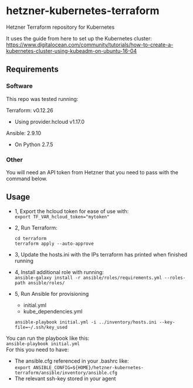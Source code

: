 # hetzner-kubernetes-terraform
Hetzner Terraform repository for Kubernetes  

It uses the guide from here to set up the Kubernetes cluster: https://www.digitalocean.com/community/tutorials/how-to-create-a-kubernetes-cluster-using-kubeadm-on-ubuntu-16-04

## Requirements

### Software
This repo was tested running:

Terraform: v0.12.26
- Using provider.hcloud v1.17.0

Ansible: 2.9.10
- On Python 2.7.5  

### Other

You will need an API token from Hetzner that you need to pass with the command below. 

## Usage

- 1, Export the hcloud token for ease of use with:  
`export TF_VAR_hcloud_token="mytoken"`

- 2, Run Terraform:  
    ```
    cd terraform
    terraform apply --auto-approve
    ````

- 3, Update the hosts.ini with the IPs terraform has printed when finished running

- 4, Install additional role with running:  
`ansible-galaxy install -r ansible/roles/requirements.yml --roles-path ansible/roles/`

- 5, Run Ansible for provisioning
    - initial.yml
    - kube_dependencies.yml

    `ansible-playbook initial.yml -i ../inventory/hosts.ini --key-file=~/.ssh/key_used`

You can run the playbook like this:  
`ansible-playbook initial.yml`  
For this you need to have:
- The ansible.cfg referenced in your .bashrc like:  
`export ANSIBLE_CONFIG=${HOME}/hetzner-kubernetes-terraform/ansible/inventory/ansible.cfg`
- The relevant ssh-key stored in your agent
